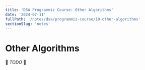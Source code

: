 ```yaml
---
title: 'DSA Programmiz Course: Other Algorithms'
date: '2024-07-11'
fullPath: '/notes/dsa/programmiz-course/10-other-algorithms'
sectionSlug: 'notes'
---
```


# Other Algorithms

🚧 _TODO_ 🚧
